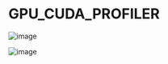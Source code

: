 # GPU_CUDA_PROFILER

![image](https://github.com/user-attachments/assets/1b2e9556-0360-45de-8264-54c0a8c4b176)

![image](https://github.com/user-attachments/assets/c5458d6e-845f-4d0f-9486-c817b690b861)
